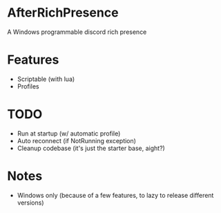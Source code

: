 # AfterRichPresence
A Windows programmable discord rich presence

# Features
- Scriptable (with lua)
- Profiles

# TODO
- Run at startup (w/ automatic profile)
- Auto reconnect (if NotRunning exception)
- Cleanup codebase (it's just the starter base, aight?)

# Notes
- Windows only (because of a few features, to lazy to release different versions)
